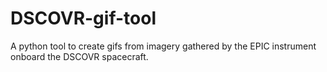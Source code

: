 # DSCOVR-gif-tool
A python tool to create gifs from imagery gathered by the EPIC instrument onboard the DSCOVR spacecraft.
